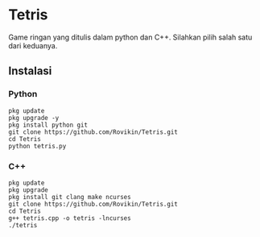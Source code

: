 # Tetris
Game ringan yang ditulis dalam python dan C++. Silahkan pilih salah satu dari keduanya.
## Instalasi
### Python
```
pkg update
pkg upgrade -y
pkg install python git
git clone https://github.com/Rovikin/Tetris.git
cd Tetris
python tetris.py
```
### C++
```
pkg update
pkg upgrade
pkg install git clang make ncurses
git clone https://github.com/Rovikin/Tetris.git
cd Tetris
g++ tetris.cpp -o tetris -lncurses
./tetris
```
